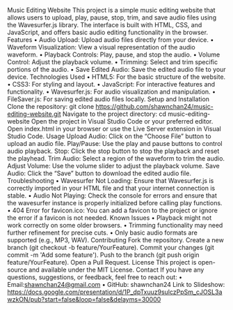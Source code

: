 Music Editing Website
This project is a simple music editing website that allows users to upload, play, pause, stop, trim, and save audio files using the Wavesurfer.js library. The interface is built with HTML, CSS, and JavaScript, and offers basic audio editing functionality in the browser.
Features
	•	Audio Upload: Upload audio files directly from your device.
	•	Waveform Visualization: View a visual representation of the audio waveform.
	•	Playback Controls: Play, pause, and stop the audio.
	•	Volume Control: Adjust the playback volume.
	•	Trimming: Select and trim specific portions of the audio.
	•	Save Edited Audio: Save the edited audio file to your device.
Technologies Used
	•	HTML5: For the basic structure of the website.
	•	CSS3: For styling and layout.
	•	JavaScript: For interactive features and functionality.
	•	Wavesurfer.js: For audio visualization and manipulation.
	•	FileSaver.js: For saving edited audio files locally.
Setup and Installation
Clone the repository:
git clone https://github.com/shawnchan24/music-editing-website.git
Navigate to the project directory:
cd music-editing-website
Open the project in Visual Studio Code or your preferred editor.
Open index.html in your browser or use the Live Server extension in Visual Studio Code.
Usage
Upload Audio: Click on the “Choose File” button to upload an audio file.
Play/Pause: Use the play and pause buttons to control audio playback.
Stop: Click the stop button to stop the playback and reset the playhead.
Trim Audio: Select a region of the waveform to trim the audio.
Adjust Volume: Use the volume slider to adjust the playback volume.
Save Audio: Click the “Save” button to download the edited audio file.
Troubleshooting
	•	Wavesurfer Not Loading: Ensure that Wavesurfer.js is correctly imported in your HTML file and that your internet connection is stable.
	•	Audio Not Playing: Check the console for errors and ensure that the wavesurfer instance is properly initialized before calling play functions.
	•	404 Error for favicon.ico: You can add a favicon to the project or ignore the error if a favicon is not needed.
Known Issues
	•	Playback might not work correctly on some older browsers.
	•	Trimming functionality may need further refinement for precise cuts.
	•	Only basic audio formats are supported (e.g., MP3, WAV).
Contributing
Fork the repository.
Create a new branch (git checkout -b feature/YourFeature).
Commit your changes (git commit -m 'Add some feature').
Push to the branch (git push origin feature/YourFeature).
Open a Pull Request.
License
This project is open-source and available under the MIT License.
Contact
If you have any questions, suggestions, or feedback, feel free to reach out:
	•	Email:shawnchan24@gmail.com • GitHub: shawnchan24  Link to Slideshow: https://docs.google.com/presentation/d/1P_dpTxuuz9sulczPpSm_cJOSL3awzkON/pub?start=false&loop=false&delayms=30000
